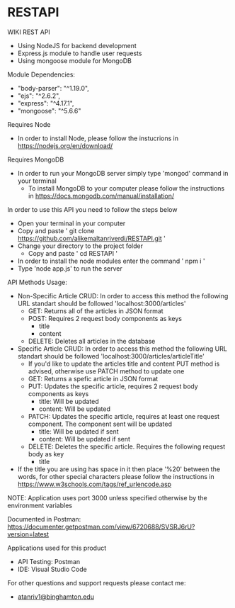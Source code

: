 # RESTAPI
WIKI REST API

- Using NodeJS for backend development
- Express.js module to handle user requests
- Using mongoose module for MongoDB

Module Dependencies:
- "body-parser": "^1.19.0",
- "ejs": "^2.6.2",
- "express": "^4.17.1",
- "mongoose": "^5.6.6"

Requires Node
- In order to install Node, please follow the instucrions in https://nodejs.org/en/download/

Requires MongoDB
- In order to run your MongoDB server simply type 'mongod' command in your terminal
  - To install MongoDB to your computer please follow the instructions in https://docs.mongodb.com/manual/installation/

In order to use this API you need to follow the steps below
- Open your terminal in your computer
- Copy and paste ' git clone https://github.com/alikemaltanriverdi/RESTAPI.git '
- Change your directory to the project folder
  - Copy and paste ' cd RESTAPI '
- In order to install the node modules enter the command ' npm i '
- Type 'node app.js' to run the server

API Methods Usage:
- Non-Specific Article CRUD: In order to access this method the following URL standart should be followed 'localhost:3000/articles'
  - GET: Returns all of the articles in JSON format
  - POST: Requires 2 request body components as keys
    - title
    - content
  - DELETE: Deletes all articles in the database
- Specific Article CRUD: In order to access this method the following URL standart should be followed 'localhost:3000/articles/articleTitle'
  - If you'd like to update the articles title and content PUT method is advised, otherwise use PATCH method to update one
  - GET: Returns a spefic article in JSON format
  - PUT: Updates the specific article, requires 2 request body components as keys
    - title: Will be updated
    - content: Will be updated
  - PATCH: Updates the specific article, requires at least one request component. The component sent will be updated
    - title: Will be updated if sent
    - content: Will be updated if sent
  - DELETE: Deletes the specific article. Requires the following request body as key
    - title
- If the title you are using has space in it then place '%20' between the words, for other special characters please follow the instructions in https://www.w3schools.com/tags/ref_urlencode.asp
    
NOTE: Application uses port 3000 unless specified otherwise by the environment variables

Documented in Postman: https://documenter.getpostman.com/view/6720688/SVSRJ6rU?version=latest

Applications used for this product
- API Testing: Postman
- IDE: Visual Studio Code

For other questions and support requests please contact me:
  - atanriv1@binghamton.edu
